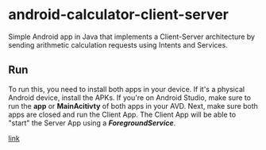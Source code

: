 # android-calculator-client-server
Simple Android app in Java that implements a Client-Server architecture by sending arithmetic calculation requests using Intents and Services.

## Run

To run this, you need to install both apps in your device. If it's a physical Android device, install the APKs. If you're on Android Studio, make sure to run the **app** or **MainAcitivty** of both apps in your AVD.
Next, make sure both apps are closed and run the Client App. The Client App will be able to "start" the Server App using a ***ForegroundService***.

[link](https://stackoverflow.com/questions/67648647/android-11-starting-a-service-of-another-app)
